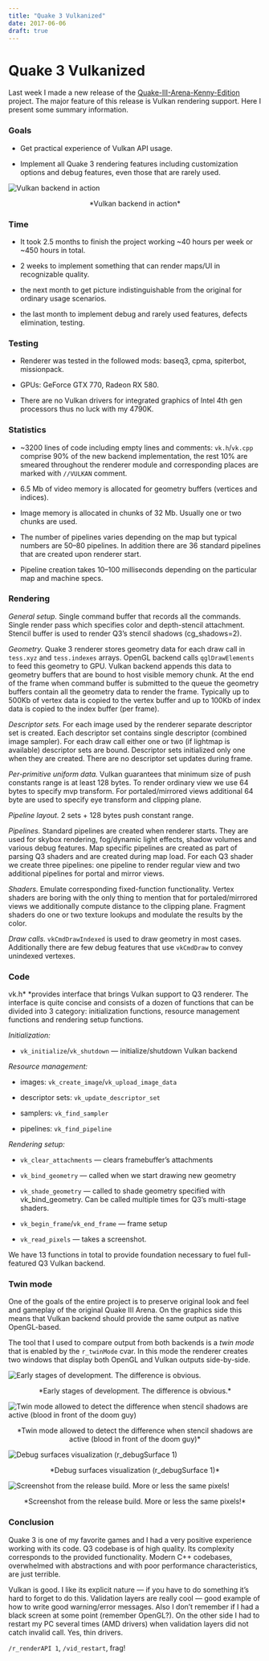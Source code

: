 ```yaml
---
title: "Quake 3 Vulkanized"
date: 2017-06-06
draft: true
---
```


# Quake 3 Vulkanized

Last week I made a new release of the [Quake-III-Arena-Kenny-Edition](https://github.com/kennyalive/Quake-III-Arena-Kenny-Edition) project. The major feature of this release is Vulkan rendering support. Here I present some summary information.

### Goals

* Get practical experience of Vulkan API usage.

* Implement all Quake 3 rendering features including customization options and debug features, even those that are rarely used.

![Vulkan backend in action](/q3-kenny-ed/main.jpeg)
<p style="text-align: center;">*Vulkan backend in action*</p>

### Time

* It took 2.5 months to finish the project working ~40 hours per week or ~450 hours in total.

* 2 weeks to implement something that can render maps/UI in recognizable quality.

* the next month to get picture indistinguishable from the original for ordinary usage scenarios.

* the last month to implement debug and rarely used features, defects elimination, testing.

### **Testing**

* Renderer was tested in the followed mods: baseq3, cpma, spiterbot, missionpack.

* GPUs: GeForce GTX 770, Radeon RX 580.

* There are no Vulkan drivers for integrated graphics of Intel 4th gen processors thus no luck with my 4790K.

### Statistics

* ~3200 lines of code including empty lines and comments: `vk.h`/`vk.cpp` comprise 90% of the new backend implementation, the rest 10% are smeared throughout the renderer module and corresponding places are marked with `//VULKAN` comment.

* 6.5 Mb of video memory is allocated for geometry buffers (vertices and indices).

* Image memory is allocated in chunks of 32 Mb. Usually one or two chunks are used.

* The number of pipelines varies depending on the map but typical numbers are 50–80 pipelines. In addition there are 36 standard pipelines that are created upon renderer start.

* Pipeline creation takes 10–100 milliseconds depending on the particular map and machine specs.

### Rendering

*General setup.* Single command buffer that records all the commands. Single render pass which specifies color and depth-stencil attachment. Stencil buffer is used to render Q3’s stencil shadows (cg_shadows=2).

*Geometry.* Quake 3 renderer stores geometry data for each draw call in `tess.xyz` and `tess.indexes` arrays. OpenGL backend calls `qglDrawElements` to feed this geometry to GPU. Vulkan backend appends this data to geometry buffers that are bound to host visible memory chunk. At the end of the frame when command buffer is submitted to the queue the geometry buffers contain all the geometry data to render the frame. Typically up to 500Kb of vertex data is copied to the vertex buffer and up to 100Kb of index data is copied to the index buffer (per frame).

*Descriptor sets.* For each image used by the renderer separate descriptor set is created. Each descriptor set contains single descriptor (combined image sampler). For each draw call either one or two (if lightmap is available) descriptor sets are bound. Descriptor sets initialized only one when they are created. There are no descriptor set updates during frame.

*Per-primitive uniform data.* Vulkan guarantees that minimum size of push constants range is at least 128 bytes. To render ordinary view we use 64 bytes to specify mvp transform. For portaled/mirrored views additional 64 byte are used to specify eye transform and clipping plane.

*Pipeline layout.* 2 sets + 128 bytes push constant range.

*Pipelines.* Standard pipelines are created when renderer starts. They are used for skybox rendering, fog/dynamic light effects, shadow volumes and various debug features. Map specific pipelines are created as part of parsing Q3 shaders and are created during map load. For each Q3 shader we create three pipelines: one pipeline to render regular view and two additional pipelines for portal and mirror views.

*Shaders.* Emulate corresponding fixed-function functionality. Vertex shaders are boring with the only thing to mention that for portaled/mirrored views we additionally compute distance to the clipping plane. Fragment shaders do one or two texture lookups and modulate the results by the color.

*Draw calls.* `vkCmdDrawIndexed` is used to draw geometry in most cases. Additionally there are few debug features that use `vkCmdDraw` to convey unindexed vertexes.

### Code

vk.h* *provides interface that brings Vulkan support to Q3 renderer. The interface is quite concise and consists of a dozen of functions that can be divided into 3 category: initialization functions, resource management functions and rendering setup functions.

*Initialization:*

* `vk_initialize`/`vk_shutdown` — initialize/shutdown Vulkan backend

*Resource management:*

* images: `vk_create_image`/`vk_upload_image_data`

* descriptor sets: `vk_update_descriptor_set`

* samplers: `vk_find_sampler`

* pipelines: `vk_find_pipeline`

*Rendering setup:*

* `vk_clear_attachments` — clears framebuffer’s attachments

* `vk_bind_geometry` — called when we start drawing new geometry

* `vk_shade_geometry` — called to shade geometry specified with vk_bind_geometry. Can be called multiple times for Q3’s multi-stage shaders.

* `vk_begin_frame`/`vk_end_frame` — frame setup

* `vk_read_pixels` — takes a screenshot.

We have 13 functions in total to provide foundation necessary to fuel full-featured Q3 Vulkan backend.

### Twin mode

One of the goals of the entire project is to preserve original look and feel and gameplay of the original Quake III Arena. On the graphics side this means that Vulkan backend should provide the same output as native OpenGL-based.

The tool that I used to compare output from both backends is a *twin mode* that is enabled by the `r_twinMode` cvar. In this mode the renderer creates two windows that display both OpenGL and Vulkan outputs side-by-side.

![Early stages of development. The difference is obvious.](/q3-kenny-ed/early-dev.jpeg)
<p style="text-align: center;">*Early stages of development. The difference is obvious.*</p>

![Twin mode allowed to detect the difference when stencil shadows are active (blood in front of the doom guy)](/q3-kenny-ed/bug-detection.jpeg)
<p style="text-align: center;">*Twin mode allowed to detect the difference when stencil shadows are active (blood in front of the doom guy)*</p>

![Debug surfaces visualization (r_debugSurface 1)](/q3-kenny-ed/debug.jpeg)
<p style="text-align: center;">*Debug surfaces visualization (r_debugSurface 1)*</p>

![Screenshot from the release build. More or less the same pixels!](/q3-kenny-ed/release.jpeg)
<p style="text-align: center;">*Screenshot from the release build. More or less the same pixels!*</p>

### Conclusion

Quake 3 is one of my favorite games and I had a very positive experience working with its code. Q3 codebase is of high quality. Its complexity corresponds to the provided functionality. Modern C++ codebases, overwhelmed with abstractions and with poor performance characteristics, are just terrible.

Vulkan is good. I like its explicit nature — if you have to do something it’s hard to forget to do this. Validation layers are really cool — good example of how to write good warning/error messages. Also I don’t remember if I had a black screen at some point (remember OpenGL?). On the other side I had to restart my PC several times (AMD drivers) when validation layers did not catch invalid call. Yes, thin drivers.

`/r_renderAPI 1`, `/vid_restart`, frag!
